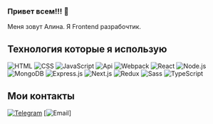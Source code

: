 ### Привет всем!!! 👋
Меня зовут Алина. Я Frontend разрабочтик.
## Технология которые я использую
![HTML](https://img.shields.io/badge/-HTML-090909?style=for-the-badge&logo=HTML5)
![CSS](https://img.shields.io/badge/-CSS-090909?style=for-the-badge&logo=css3)
![JavaScript](https://img.shields.io/badge/-JavaScript-090909?style=for-the-badge&logo=JavaScript)
![Api](https://img.shields.io/badge/-Api-090909?style=for-the-badge&logo=)
![Webpack](https://img.shields.io/badge/-Webpack-090909?style=for-the-badge&logo=Webpack)
![React](https://img.shields.io/badge/-React-090909?style=for-the-badge&logo=React)
![Node.js](https://img.shields.io/badge/-Node.js%20-090909?style=for-the-badge&logo=Node.js)
![MongoDB](https://img.shields.io/badge/-MongoDB-090909?style=for-the-badge&logo=MongoDB)
![Express.js](https://img.shields.io/badge/-Express-090909?style=for-the-badge&logo=Express)
![Next.js](https://img.shields.io/badge/-Next.js-090909?style=for-the-badge&logo=Next.js)
![Redux](https://img.shields.io/badge/-Redux-090909?style=for-the-badge&logo=Redux)
![Sass](https://img.shields.io/badge/-Sass-090909?style=for-the-badge&logo=Sass)
![TypeScript](https://img.shields.io/badge/-TypeScript-090909?style=for-the-badge&logo=TypeScript)
## Мои контакты
[![Telegram](https://img.shields.io/badge/-Telegram-090909?style=for-the-badge&logo=Telegram)](https://t.me/Alina_Diakova)
[![Email](https://img.shields.io/badge/-Email-090909?style=for-the-badge&logo=Email)]
